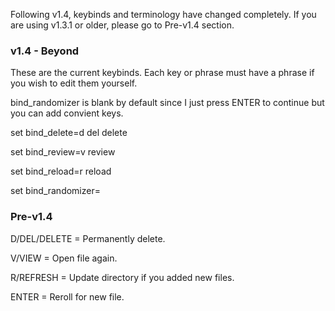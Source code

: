 Following v1.4, keybinds and terminology have changed completely. If you are using v1.3.1 or older, please go to Pre-v1.4 section.

### v1.4 - Beyond ###

These are the current keybinds. Each key or phrase must have a phrase if you wish to edit them yourself.

bind_randomizer is blank by default since I just press ENTER to continue but you can add convient keys.

set bind_delete=d del delete

set bind_review=v review

set bind_reload=r reload

set bind_randomizer=





### Pre-v1.4 ###

D/DEL/DELETE = Permanently delete.

V/VIEW = Open file again.

R/REFRESH = Update directory if you added new files.

ENTER = Reroll for new file.
